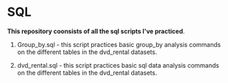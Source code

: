 # SQL

**This repository coonsists of all the sql scripts I've practiced**.    

1. Group_by.sql - this script practices basic group_by analysis commands on the different tables in the dvd_rental datasets.       

2. dvd_rental.sql - this script practices basic sql data analysis commands on the different tables in the dvd_rental datasets.       
